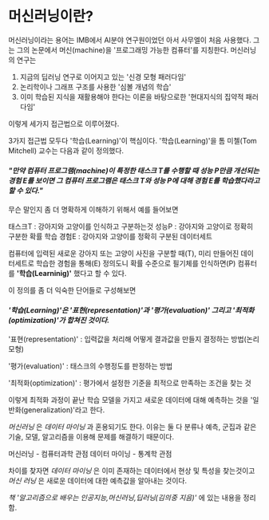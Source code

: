 # 머신러닝이란?

머신러닝이라는 용어는 IMB에서 AI분야 연구원이었던 아서 사무엘이 처음 사용했다. 그는 그의 논문에서 머신(machine)을 '프로그래밍 가능한 컴퓨터'를 지칭한다.
머신러닝의 연구는

1. 지금의 딥러닝 연구로 이어지고 있는 '신경 모형 패러다임'
2. 논리학이나 그래프 구조를 사용한 '심볼 개념의 학습'
3. 이미 학습된 지식을 재활용해야 한다는 이론을 바탕으로한 '현대지식의 집약적 패러다임'

이렇게 세가지 접근법으로 이루어졌다.

3가지 접근법 모두다 '학습(Learning)'이 핵심이다. '학습(Learning)'을 톰 미첼(Tom Mitchell) 교수는 다음과 같이 정의했다.

#### ___"만약 컴퓨터 프로그램(machine)이 특정한 태스크 T를 수행할 때 성능 P만큼 개선되는 경험 E를 보이면 그 컴퓨터 프로그램은 태스크 T와 성능 P에 대해 경험 E를 학습했다라고 할 수 있다."___

무슨 말인지 좀 더 명확하게 이해하기 위해서 예를 들어보면

태스크T : 강아지와 고양이를 인식하고 구분하는것
성능P : 강아지와 고양이로 정확히 구분한 확률
학습 경험E : 강아지와 고양이를 정확히 구분된 데이터세트

컴퓨터에 입력된 새로운 강아지 또는 고양이 사진을 구분할 때(T), 미리 만들어진 데이터세트로 학습한 경험을 통해(E) 정의도니 확률 수준으로 필기체를 인식하면(P) 컴퓨터를 __'학습(Learninig)'__ 했다고 할 수 있다.

이 정의를 좀 더 익숙한 단어들로 구성해보면

#### ___'학습(Learning)'은 '표현(representation)'과 '평가(evaluation)' 그리고 '최적화(optimization)'가 합쳐진 것이다.___

'표현(representation)' : 입력값을 처리해 어떻게 결과값을 만들지 결정하는 방법(논리 모형)

'평가(evaluation)' : 태스크의 수행정도를 판정하는 방법

'최적화(optimization)' : 평가에서 설정한 기준을 최적으로 만족하는 조건을 찾는 것

이렇게 최적화 과정이 끝난 학습 모델을 가지고 새로운 데이터에 대해 예측하는 것을 '일반화(generalization)'라고 한다.

_머신러닝_ 은 _데이터 마이닝_ 과 혼용되기도 한다. 이유는 둘 다 분류나 예측, 군집과 같은 기술, 모델, 알고리즘을 이용해 문제를 해결하기 때문이다.

머신러닝 - 컴퓨터과학 관점
데이터 마이닝 - 통계학 관점

차이를 찾자면 _데이터 마이닝_ 은 이미 존재하는 데이터에서 현상 및 특성을 찾는것이고 _머신 러닝_ 은 새로운 데이터에 대한 예측값을 알아내는 것이다.

_책 '알고리즘으로 배우는 인공지능,머신러닝,딥러닝(김의중 지음)'_ 에 있는 내용을 정리함.